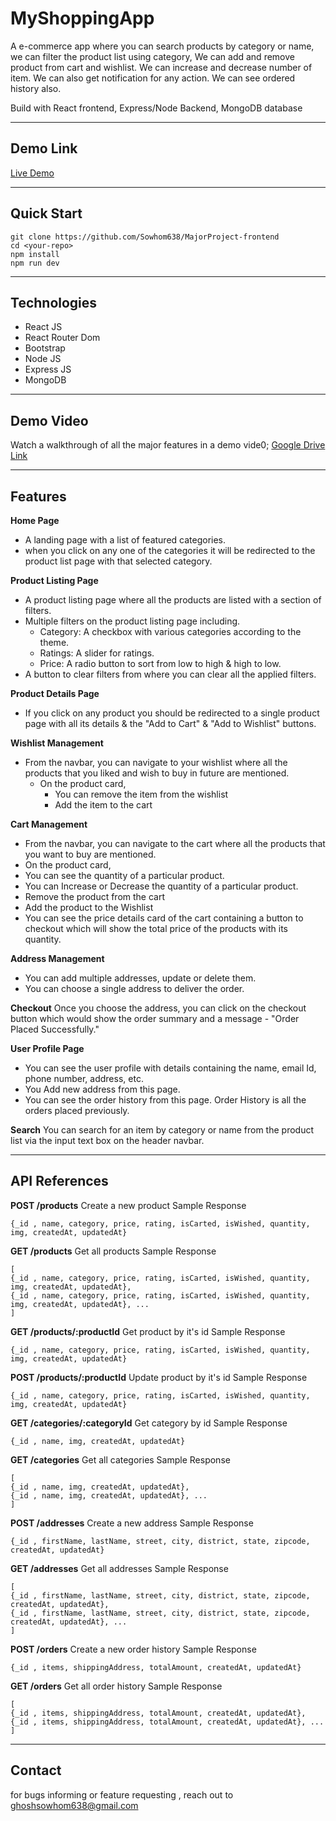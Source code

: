 # MyShoppingApp
A e-commerce app where you can search products by category or name, we can filter the product list using category, We can add and remove product from cart and wishlist. We can increase and decrease number of item. We can also get notification for any action. We can see ordered history also.

Build with React frontend, Express/Node Backend, MongoDB database

---

## Demo Link
[Live Demo](https://major-project-frontend-pi.vercel.app)

---

## Quick Start
```
git clone https://github.com/Sowhom638/MajorProject-frontend
cd <your-repo>
npm install
npm run dev
```
---

## Technologies
- React JS
- React Router Dom
- Bootstrap
- Node JS
- Express JS
- MongoDB

---
## Demo Video
Watch a walkthrough of all the major features in a demo vide0;
[Google Drive Link](https://drive.google.com/file/d/1JTekMMMNG286JvK__SjDumNUfp8K_Q1y/view?usp=sharing)

---

## Features

**Home Page**
- A landing page with a list of featured categories.
- when you click on any one of the categories it will be redirected to the product list page with that selected category.

**Product Listing Page**
- A product listing page where all the products are listed with a section of filters.
- Multiple filters on the product listing page including.
    - Category: A checkbox with various categories according to the theme.
    - Ratings: A slider for ratings.
    - Price: A radio button to sort from low to high & high to low.
- A button to clear filters from where you can clear all the applied filters.

**Product Details Page**
- If you click on any product you should be redirected to a single 
product page with all its details & the "Add to Cart" & "Add to Wishlist" buttons.

**Wishlist Management**
- From the navbar, you can navigate to your wishlist where all the products that you liked and wish to buy in future are mentioned.
    - On the product card, 
        - You can remove the item from the wishlist 
        - Add the item to the cart

**Cart Management**
- From the navbar, you can navigate to the cart where all the products 
    that you want to buy are mentioned.
- On the product card,
- You can see the quantity of a particular product.
- You can Increase or Decrease the quantity of a particular product.
- Remove the product from the cart
- Add the product to the Wishlist
- You can see the price details card of the cart containing a button to 
    checkout which will show the total price of the products with its quantity.

**Address Management**
- You can add multiple addresses, update or delete them.
- You can choose a single address to deliver the order.

**Checkout**
    Once you choose the address, you can click on the checkout button which would 
    show the order summary and a message - "Order Placed Successfully." 

**User Profile Page**
- You can see the user profile with details containing the name, email Id, phone number, address, etc.
- You Add new address from this page.
- You can see the order history from this page. Order History is all the orders placed previously.

**Search**
You can search for an item by category or name from the product list via the input text box on the header navbar.

---

## API References

**POST /products**
Create a new product
Sample Response
```
{_id , name, category, price, rating, isCarted, isWished, quantity, img, createdAt, updatedAt}
```

**GET /products**
Get all products
Sample Response
```
[
{_id , name, category, price, rating, isCarted, isWished, quantity, img, createdAt, updatedAt},
{_id , name, category, price, rating, isCarted, isWished, quantity, img, createdAt, updatedAt}, ... 
]
```

**GET /products/:productId**
Get product by it's id
Sample Response
```
{_id , name, category, price, rating, isCarted, isWished, quantity, img, createdAt, updatedAt}
```

**POST /products/:productId**
Update product by it's id
Sample Response
```
{_id , name, category, price, rating, isCarted, isWished, quantity, img, createdAt, updatedAt}
```

**GET /categories/:categoryId**
Get category by id
Sample Response
```
{_id , name, img, createdAt, updatedAt}
```

**GET /categories**
Get all categories
Sample Response
```
[
{_id , name, img, createdAt, updatedAt},
{_id , name, img, createdAt, updatedAt}, ... 
]
```

**POST /addresses**
Create a new address
Sample Response
```
{_id , firstName, lastName, street, city, district, state, zipcode, createdAt, updatedAt}
```
**GET /addresses**
Get all addresses
Sample Response
```
[
{_id , firstName, lastName, street, city, district, state, zipcode, createdAt, updatedAt},
{_id , firstName, lastName, street, city, district, state, zipcode, createdAt, updatedAt}, ... 
]
```

**POST /orders**
Create a new order history
Sample Response
```
{_id , items, shippingAddress, totalAmount, createdAt, updatedAt}
```
**GET /orders**
Get all order history
Sample Response
```
[
{_id , items, shippingAddress, totalAmount, createdAt, updatedAt},
{_id , items, shippingAddress, totalAmount, createdAt, updatedAt}, ... 
]
```

---

## Contact
for bugs informing or feature requesting , reach out to ghoshsowhom638@gmail.com